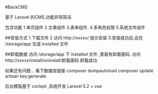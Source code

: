 #BackCMS

基于 Laravel 的CMS,功能非常简洁.

包含功能
1.单页组件
2.文章组件
3.表单组件.
4.多角色权限
5.系统文件组件

##安装方式
1.下载文件
2.访问 http://xxxxx/ 提示安装
3.安装成功后,会在 /storage/app 生成 installed 文件


##卸载数据
访问 /storage/app 下 installed 文件 ,里面有卸载密码.
访问 http://xxxxx/install/uninstall/卸载密码
卸载成功

如果还有问题...
看下数据库链接
composer dumpautoload
composer update
artisan key:generate

后台模版基于 cockpit ,系统开发 Laravel 5.2 + vue